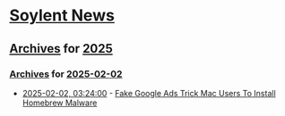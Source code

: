 # [Soylent News](../../../README.md)

## [Archives](../../index.md) for [2025](../index.md)

### [Archives](../../index.md) for [2025-02-02](index.md)

* [2025-02-02, 03:24:00](https://soylentnews.org/article.pl?sid=25/02/01/145202&from=rss) - [Fake Google Ads Trick Mac Users To Install Homebrew Malware](https://soylentnews.org/article.pl?sid=25/02/01/145202&from=rss)
